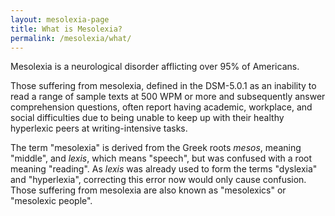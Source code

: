 ```yaml
---
layout: mesolexia-page
title: What is Mesolexia?
permalink: /mesolexia/what/
---
```

Mesolexia is a neurological disorder afflicting over 95% of Americans.

Those suffering from mesolexia, defined in the DSM-5.0.1 as an inability to read a range of sample texts at 500 WPM or more and subsequently answer comprehension questions, often report having academic, workplace, and social difficulties due to being unable to keep up with their healthy hyperlexic peers at writing-intensive tasks.

The term "mesolexia" is derived from the Greek roots _mesos_, meaning "middle", and _lexis_, which means "speech", but was confused with a root meaning "reading". As _lexis_ was already used to form the terms "dyslexia" and "hyperlexia", correcting this error now would only cause confusion. Those suffering from mesolexia are also known as "mesolexics" or "mesolexic people".